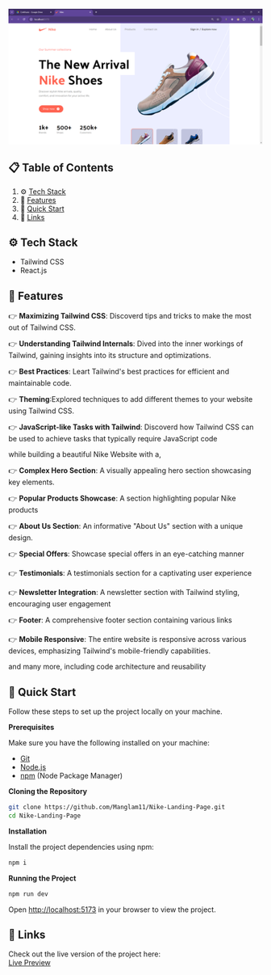 <div align="center">
  <br />
      <img src="./public/home.png" alt="Project Banner">
  <br />
</div>

## 📋 <a name="table">Table of Contents</a>

1. ⚙️ [Tech Stack](#tech-stack)
2. 🔋 [Features](#features)
3. 🤸 [Quick Start](#quick-start)
4. 🔗 [Links](#links)

## <a name="tech-stack">⚙️ Tech Stack</a>

- Tailwind CSS
- React.js

## <a name="features">🔋 Features</a>

👉 **Maximizing Tailwind CSS**: Discoverd tips and tricks to make the most out of Tailwind CSS.

👉 **Understanding Tailwind Internals**: Dived into the inner workings of Tailwind, gaining insights into its structure and optimizations.

👉 **Best Practices**: Leart Tailwind's best practices for efficient and maintainable code.

👉 **Theming**:Explored techniques to add different themes to your website using Tailwind CSS.

👉 **JavaScript-like Tasks with Tailwind**: Discoverd how Tailwind CSS can be used to achieve tasks that typically require JavaScript code

while building a beautiful Nike Website with a,

👉 **Complex Hero Section**: A visually appealing hero section showcasing key elements.

👉 **Popular Products Showcase**: A section highlighting popular Nike products

👉 **About Us Section**: An informative "About Us" section with a unique design.

👉 **Special Offers**: Showcase special offers in an eye-catching manner

👉 **Testimonials**: A testimonials section for a captivating user experience

👉 **Newsletter Integration**: A newsletter section with Tailwind styling, encouraging user engagement

👉 **Footer**: A comprehensive footer section containing various links

👉 **Mobile Responsive**: The entire website is responsive across various devices, emphasizing Tailwind's mobile-friendly capabilities.

and many more, including code architecture and reusability

## <a name="quick-start">🤸 Quick Start</a>

Follow these steps to set up the project locally on your machine.

**Prerequisites**

Make sure you have the following installed on your machine:

- [Git](https://git-scm.com/)
- [Node.js](https://nodejs.org/en)
- [npm](https://www.npmjs.com/) (Node Package Manager)

**Cloning the Repository**

```bash
git clone https://github.com/Manglam11/Nike-Landing-Page.git
cd Nike-Landing-Page
```

**Installation**

Install the project dependencies using npm:

```bash
npm i
```

**Running the Project**

```bash
npm run dev
```

Open [http://localhost:5173](http://localhost:5173) in your browser to view the project.

## <a name="links">🔗 Links</a>

Check out the live version of the project here:  
[Live Preview](https://manglam11.github.io/Nike-Landing-Page/)
